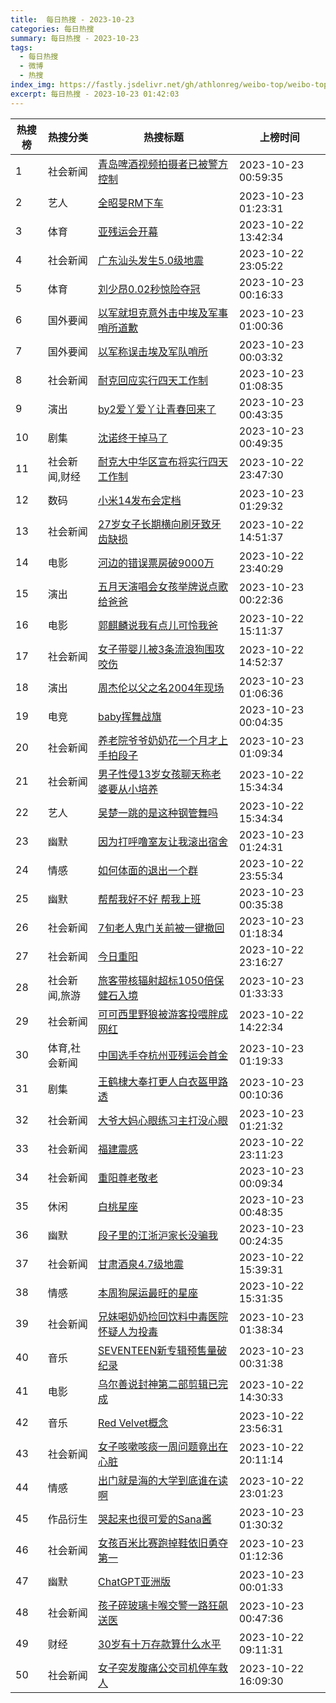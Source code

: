 ```yaml
---
title:  每日热搜 - 2023-10-23
categories: 每日热搜
summary: 每日热搜 - 2023-10-23
tags:
  - 每日热搜
  - 微博
  - 热搜
index_img: https://fastly.jsdelivr.net/gh/athlonreg/weibo-top/weibo-top.jpeg
excerpt: 每日热搜 - 2023-10-23 01:42:03
---
```


| 热搜榜 | 热搜分类 | 热搜标题 | 上榜时间 |
| --- | --- | --- | --- |
| 1 | 社会新闻 | [青岛啤酒视频拍摄者已被警方控制](https://s.weibo.com/weibo%3Fq%3D%2523%E9%9D%92%E5%B2%9B%E5%95%A4%E9%85%92%E8%A7%86%E9%A2%91%E6%8B%8D%E6%91%84%E8%80%85%E5%B7%B2%E8%A2%AB%E8%AD%A6%E6%96%B9%E6%8E%A7%E5%88%B6%2523) | 2023-10-23 00:59:35 | 
| 2 | 艺人 | [全昭旻RM下车](https://s.weibo.com/weibo%3Fq%3D%2523%E5%85%A8%E6%98%AD%E6%97%BBRM%E4%B8%8B%E8%BD%A6%2523) | 2023-10-23 01:23:31 | 
| 3 | 体育 | [亚残运会开幕](https://s.weibo.com/weibo%3Fq%3D%2523%E4%BA%9A%E6%AE%8B%E8%BF%90%E4%BC%9A%E5%BC%80%E5%B9%95%2523) | 2023-10-22 13:42:34 | 
| 4 | 社会新闻 | [广东汕头发生5.0级地震](https://s.weibo.com/weibo%3Fq%3D%2523%E5%B9%BF%E4%B8%9C%E6%B1%95%E5%A4%B4%E5%8F%91%E7%94%9F5.0%E7%BA%A7%E5%9C%B0%E9%9C%87%2523) | 2023-10-22 23:05:22 | 
| 5 | 体育 | [刘少昂0.02秒惊险夺冠](https://s.weibo.com/weibo%3Fq%3D%2523%E5%88%98%E5%B0%91%E6%98%820.02%E7%A7%92%E6%83%8A%E9%99%A9%E5%A4%BA%E5%86%A0%2523) | 2023-10-23 00:16:33 | 
| 6 | 国外要闻 | [以军就坦克意外击中埃及军事哨所道歉](https://s.weibo.com/weibo%3Fq%3D%2523%E4%BB%A5%E5%86%9B%E5%B0%B1%E5%9D%A6%E5%85%8B%E6%84%8F%E5%A4%96%E5%87%BB%E4%B8%AD%E5%9F%83%E5%8F%8A%E5%86%9B%E4%BA%8B%E5%93%A8%E6%89%80%E9%81%93%E6%AD%89%2523) | 2023-10-23 01:00:36 | 
| 7 | 国外要闻 | [以军称误击埃及军队哨所](https://s.weibo.com/weibo%3Fq%3D%2523%E4%BB%A5%E5%86%9B%E7%A7%B0%E8%AF%AF%E5%87%BB%E5%9F%83%E5%8F%8A%E5%86%9B%E9%98%9F%E5%93%A8%E6%89%80%2523) | 2023-10-23 00:03:32 | 
| 8 | 社会新闻 | [耐克回应实行四天工作制](https://s.weibo.com/weibo%3Fq%3D%2523%E8%80%90%E5%85%8B%E5%9B%9E%E5%BA%94%E5%AE%9E%E8%A1%8C%E5%9B%9B%E5%A4%A9%E5%B7%A5%E4%BD%9C%E5%88%B6%2523) | 2023-10-23 01:08:35 | 
| 9 | 演出 | [by2爱丫爱丫让青春回来了](https://s.weibo.com/weibo%3Fq%3D%2523by2%E7%88%B1%E4%B8%AB%E7%88%B1%E4%B8%AB%E8%AE%A9%E9%9D%92%E6%98%A5%E5%9B%9E%E6%9D%A5%E4%BA%86%2523) | 2023-10-23 00:43:35 | 
| 10 | 剧集 | [沈诺终于掉马了](https://s.weibo.com/weibo%3Fq%3D%2523%E6%B2%88%E8%AF%BA%E7%BB%88%E4%BA%8E%E6%8E%89%E9%A9%AC%E4%BA%86%2523) | 2023-10-23 00:49:35 | 
| 11 | 社会新闻,财经 | [耐克大中华区宣布将实行四天工作制](https://s.weibo.com/weibo%3Fq%3D%2523%E8%80%90%E5%85%8B%E5%A4%A7%E4%B8%AD%E5%8D%8E%E5%8C%BA%E5%AE%A3%E5%B8%83%E5%B0%86%E5%AE%9E%E8%A1%8C%E5%9B%9B%E5%A4%A9%E5%B7%A5%E4%BD%9C%E5%88%B6%2523) | 2023-10-22 23:47:30 | 
| 12 | 数码 | [小米14发布会定档](https://s.weibo.com/weibo%3Fq%3D%2523%E5%B0%8F%E7%B1%B314%E5%8F%91%E5%B8%83%E4%BC%9A%E5%AE%9A%E6%A1%A3%2523) | 2023-10-23 01:29:32 | 
| 13 | 社会新闻 | [27岁女子长期横向刷牙致牙齿缺损](https://s.weibo.com/weibo%3Fq%3D%252327%E5%B2%81%E5%A5%B3%E5%AD%90%E9%95%BF%E6%9C%9F%E6%A8%AA%E5%90%91%E5%88%B7%E7%89%99%E8%87%B4%E7%89%99%E9%BD%BF%E7%BC%BA%E6%8D%9F%2523) | 2023-10-22 14:51:37 | 
| 14 | 电影 | [河边的错误票房破9000万](https://s.weibo.com/weibo%3Fq%3D%2523%E6%B2%B3%E8%BE%B9%E7%9A%84%E9%94%99%E8%AF%AF%E7%A5%A8%E6%88%BF%E7%A0%B49000%E4%B8%87%2523) | 2023-10-22 23:40:29 | 
| 15 | 演出 | [五月天演唱会女孩举牌说点歌给爸爸](https://s.weibo.com/weibo%3Fq%3D%2523%E4%BA%94%E6%9C%88%E5%A4%A9%E6%BC%94%E5%94%B1%E4%BC%9A%E5%A5%B3%E5%AD%A9%E4%B8%BE%E7%89%8C%E8%AF%B4%E7%82%B9%E6%AD%8C%E7%BB%99%E7%88%B8%E7%88%B8%2523) | 2023-10-23 00:22:36 | 
| 16 | 电影 | [郭麒麟说我有点儿可怜我爸](https://s.weibo.com/weibo%3Fq%3D%2523%E9%83%AD%E9%BA%92%E9%BA%9F%E8%AF%B4%E6%88%91%E6%9C%89%E7%82%B9%E5%84%BF%E5%8F%AF%E6%80%9C%E6%88%91%E7%88%B8%2523) | 2023-10-22 15:11:37 | 
| 17 | 社会新闻 | [女子带婴儿被3条流浪狗围攻咬伤](https://s.weibo.com/weibo%3Fq%3D%2523%E5%A5%B3%E5%AD%90%E5%B8%A6%E5%A9%B4%E5%84%BF%E8%A2%AB3%E6%9D%A1%E6%B5%81%E6%B5%AA%E7%8B%97%E5%9B%B4%E6%94%BB%E5%92%AC%E4%BC%A4%2523) | 2023-10-22 14:52:37 | 
| 18 | 演出 | [周杰伦以父之名2004年现场](https://s.weibo.com/weibo%3Fq%3D%2523%E5%91%A8%E6%9D%B0%E4%BC%A6%E4%BB%A5%E7%88%B6%E4%B9%8B%E5%90%8D2004%E5%B9%B4%E7%8E%B0%E5%9C%BA%2523) | 2023-10-23 01:06:36 | 
| 19 | 电竞 | [baby挥舞战旗](https://s.weibo.com/weibo%3Fq%3D%2523baby%E6%8C%A5%E8%88%9E%E6%88%98%E6%97%97%2523) | 2023-10-23 00:04:35 | 
| 20 | 社会新闻 | [养老院爷爷奶奶花一个月才上手拍段子](https://s.weibo.com/weibo%3Fq%3D%2523%E5%85%BB%E8%80%81%E9%99%A2%E7%88%B7%E7%88%B7%E5%A5%B6%E5%A5%B6%E8%8A%B1%E4%B8%80%E4%B8%AA%E6%9C%88%E6%89%8D%E4%B8%8A%E6%89%8B%E6%8B%8D%E6%AE%B5%E5%AD%90%2523) | 2023-10-23 01:09:34 | 
| 21 | 社会新闻 | [男子性侵13岁女孩聊天称老婆要从小培养](https://s.weibo.com/weibo%3Fq%3D%2523%E7%94%B7%E5%AD%90%E6%80%A7%E4%BE%B513%E5%B2%81%E5%A5%B3%E5%AD%A9%E8%81%8A%E5%A4%A9%E7%A7%B0%E8%80%81%E5%A9%86%E8%A6%81%E4%BB%8E%E5%B0%8F%E5%9F%B9%E5%85%BB%2523) | 2023-10-22 15:34:34 | 
| 22 | 艺人 | [吴楚一跳的是这种钢管舞吗](https://s.weibo.com/weibo%3Fq%3D%2523%E5%90%B4%E6%A5%9A%E4%B8%80%E8%B7%B3%E7%9A%84%E6%98%AF%E8%BF%99%E7%A7%8D%E9%92%A2%E7%AE%A1%E8%88%9E%E5%90%97%2523) | 2023-10-22 15:34:34 | 
| 23 | 幽默 | [因为打呼噜室友让我滚出宿舍](https://s.weibo.com/weibo%3Fq%3D%2523%E5%9B%A0%E4%B8%BA%E6%89%93%E5%91%BC%E5%99%9C%E5%AE%A4%E5%8F%8B%E8%AE%A9%E6%88%91%E6%BB%9A%E5%87%BA%E5%AE%BF%E8%88%8D%2523) | 2023-10-23 01:24:31 | 
| 24 | 情感 | [如何体面的退出一个群](https://s.weibo.com/weibo%3Fq%3D%2523%E5%A6%82%E4%BD%95%E4%BD%93%E9%9D%A2%E7%9A%84%E9%80%80%E5%87%BA%E4%B8%80%E4%B8%AA%E7%BE%A4%2523) | 2023-10-22 23:55:34 | 
| 25 | 幽默 | [帮帮我好不好 帮我上班](https://s.weibo.com/weibo%3Fq%3D%2523%E5%B8%AE%E5%B8%AE%E6%88%91%E5%A5%BD%E4%B8%8D%E5%A5%BD%20%E5%B8%AE%E6%88%91%E4%B8%8A%E7%8F%AD%2523) | 2023-10-23 00:35:38 | 
| 26 | 社会新闻 | [7旬老人鬼门关前被一键撤回](https://s.weibo.com/weibo%3Fq%3D%25237%E6%97%AC%E8%80%81%E4%BA%BA%E9%AC%BC%E9%97%A8%E5%85%B3%E5%89%8D%E8%A2%AB%E4%B8%80%E9%94%AE%E6%92%A4%E5%9B%9E%2523) | 2023-10-23 01:18:34 | 
| 27 | 社会新闻 | [今日重阳](https://s.weibo.com/weibo%3Fq%3D%2523%E4%BB%8A%E6%97%A5%E9%87%8D%E9%98%B3%2523) | 2023-10-22 23:16:27 | 
| 28 | 社会新闻,旅游 | [旅客带核辐射超标1050倍保健石入境](https://s.weibo.com/weibo%3Fq%3D%2523%E6%97%85%E5%AE%A2%E5%B8%A6%E6%A0%B8%E8%BE%90%E5%B0%84%E8%B6%85%E6%A0%871050%E5%80%8D%E4%BF%9D%E5%81%A5%E7%9F%B3%E5%85%A5%E5%A2%83%2523) | 2023-10-23 01:33:33 | 
| 29 | 社会新闻 | [可可西里野狼被游客投喂胖成网红](https://s.weibo.com/weibo%3Fq%3D%2523%E5%8F%AF%E5%8F%AF%E8%A5%BF%E9%87%8C%E9%87%8E%E7%8B%BC%E8%A2%AB%E6%B8%B8%E5%AE%A2%E6%8A%95%E5%96%82%E8%83%96%E6%88%90%E7%BD%91%E7%BA%A2%2523) | 2023-10-22 14:22:34 | 
| 30 | 体育,社会新闻 | [中国选手夺杭州亚残运会首金](https://s.weibo.com/weibo%3Fq%3D%2523%E4%B8%AD%E5%9B%BD%E9%80%89%E6%89%8B%E5%A4%BA%E6%9D%AD%E5%B7%9E%E4%BA%9A%E6%AE%8B%E8%BF%90%E4%BC%9A%E9%A6%96%E9%87%91%2523) | 2023-10-23 01:19:33 | 
| 31 | 剧集 | [王鹤棣大奉打更人白衣盔甲路透](https://s.weibo.com/weibo%3Fq%3D%2523%E7%8E%8B%E9%B9%A4%E6%A3%A3%E5%A4%A7%E5%A5%89%E6%89%93%E6%9B%B4%E4%BA%BA%E7%99%BD%E8%A1%A3%E7%9B%94%E7%94%B2%E8%B7%AF%E9%80%8F%2523) | 2023-10-23 00:10:36 | 
| 32 | 社会新闻 | [大爷大妈心眼练习主打没心眼](https://s.weibo.com/weibo%3Fq%3D%2523%E5%A4%A7%E7%88%B7%E5%A4%A7%E5%A6%88%E5%BF%83%E7%9C%BC%E7%BB%83%E4%B9%A0%E4%B8%BB%E6%89%93%E6%B2%A1%E5%BF%83%E7%9C%BC%2523) | 2023-10-23 01:21:32 | 
| 33 | 社会新闻 | [福建震感](https://s.weibo.com/weibo%3Fq%3D%2523%E7%A6%8F%E5%BB%BA%E9%9C%87%E6%84%9F%2523) | 2023-10-22 23:11:23 | 
| 34 | 社会新闻 | [重阳尊老敬老](https://s.weibo.com/weibo%3Fq%3D%2523%E9%87%8D%E9%98%B3%E5%B0%8A%E8%80%81%E6%95%AC%E8%80%81%2523) | 2023-10-23 00:09:34 | 
| 35 | 休闲 | [白桃星座](https://s.weibo.com/weibo%3Fq%3D%2523%E7%99%BD%E6%A1%83%E6%98%9F%E5%BA%A7%2523) | 2023-10-23 00:48:35 | 
| 36 | 幽默 | [段子里的江浙沪家长没骗我](https://s.weibo.com/weibo%3Fq%3D%2523%E6%AE%B5%E5%AD%90%E9%87%8C%E7%9A%84%E6%B1%9F%E6%B5%99%E6%B2%AA%E5%AE%B6%E9%95%BF%E6%B2%A1%E9%AA%97%E6%88%91%2523) | 2023-10-23 00:24:35 | 
| 37 | 社会新闻 | [甘肃酒泉4.7级地震](https://s.weibo.com/weibo%3Fq%3D%2523%E7%94%98%E8%82%83%E9%85%92%E6%B3%894.7%E7%BA%A7%E5%9C%B0%E9%9C%87%2523) | 2023-10-22 15:39:31 | 
| 38 | 情感 | [本周狗屎运最旺的星座](https://s.weibo.com/weibo%3Fq%3D%2523%E6%9C%AC%E5%91%A8%E7%8B%97%E5%B1%8E%E8%BF%90%E6%9C%80%E6%97%BA%E7%9A%84%E6%98%9F%E5%BA%A7%2523) | 2023-10-22 15:31:35 | 
| 39 | 社会新闻 | [兄妹喝奶奶捡回饮料中毒医院怀疑人为投毒](https://s.weibo.com/weibo%3Fq%3D%2523%E5%85%84%E5%A6%B9%E5%96%9D%E5%A5%B6%E5%A5%B6%E6%8D%A1%E5%9B%9E%E9%A5%AE%E6%96%99%E4%B8%AD%E6%AF%92%E5%8C%BB%E9%99%A2%E6%80%80%E7%96%91%E4%BA%BA%E4%B8%BA%E6%8A%95%E6%AF%92%2523) | 2023-10-23 01:38:34 | 
| 40 | 音乐 | [SEVENTEEN新专辑预售量破纪录](https://s.weibo.com/weibo%3Fq%3D%2523SEVENTEEN%E6%96%B0%E4%B8%93%E8%BE%91%E9%A2%84%E5%94%AE%E9%87%8F%E7%A0%B4%E7%BA%AA%E5%BD%95%2523) | 2023-10-23 00:31:38 | 
| 41 | 电影 | [乌尔善说封神第二部剪辑已完成](https://s.weibo.com/weibo%3Fq%3D%2523%E4%B9%8C%E5%B0%94%E5%96%84%E8%AF%B4%E5%B0%81%E7%A5%9E%E7%AC%AC%E4%BA%8C%E9%83%A8%E5%89%AA%E8%BE%91%E5%B7%B2%E5%AE%8C%E6%88%90%2523) | 2023-10-22 14:30:33 | 
| 42 | 音乐 | [Red Velvet概念](https://s.weibo.com/weibo%3Fq%3D%2523Red%20Velvet%E6%A6%82%E5%BF%B5%2523) | 2023-10-22 23:56:31 | 
| 43 | 社会新闻 | [女子咳嗽咳痰一周问题竟出在心脏](https://s.weibo.com/weibo%3Fq%3D%2523%E5%A5%B3%E5%AD%90%E5%92%B3%E5%97%BD%E5%92%B3%E7%97%B0%E4%B8%80%E5%91%A8%E9%97%AE%E9%A2%98%E7%AB%9F%E5%87%BA%E5%9C%A8%E5%BF%83%E8%84%8F%2523) | 2023-10-22 20:11:14 | 
| 44 | 情感 | [出门就是海的大学到底谁在读啊](https://s.weibo.com/weibo%3Fq%3D%2523%E5%87%BA%E9%97%A8%E5%B0%B1%E6%98%AF%E6%B5%B7%E7%9A%84%E5%A4%A7%E5%AD%A6%E5%88%B0%E5%BA%95%E8%B0%81%E5%9C%A8%E8%AF%BB%E5%95%8A%2523) | 2023-10-22 23:01:23 | 
| 45 | 作品衍生 | [哭起来也很可爱的Sana酱](https://s.weibo.com/weibo%3Fq%3D%2523%E5%93%AD%E8%B5%B7%E6%9D%A5%E4%B9%9F%E5%BE%88%E5%8F%AF%E7%88%B1%E7%9A%84Sana%E9%85%B1%2523) | 2023-10-23 01:30:32 | 
| 46 | 社会新闻 | [女孩百米比赛跑掉鞋依旧勇夺第一](https://s.weibo.com/weibo%3Fq%3D%2523%E5%A5%B3%E5%AD%A9%E7%99%BE%E7%B1%B3%E6%AF%94%E8%B5%9B%E8%B7%91%E6%8E%89%E9%9E%8B%E4%BE%9D%E6%97%A7%E5%8B%87%E5%A4%BA%E7%AC%AC%E4%B8%80%2523) | 2023-10-23 01:12:36 | 
| 47 | 幽默 | [ChatGPT亚洲版](https://s.weibo.com/weibo%3Fq%3D%2523ChatGPT%E4%BA%9A%E6%B4%B2%E7%89%88%2523) | 2023-10-23 00:01:33 | 
| 48 | 社会新闻 | [孩子碎玻璃卡喉交警一路狂飙送医](https://s.weibo.com/weibo%3Fq%3D%2523%E5%AD%A9%E5%AD%90%E7%A2%8E%E7%8E%BB%E7%92%83%E5%8D%A1%E5%96%89%E4%BA%A4%E8%AD%A6%E4%B8%80%E8%B7%AF%E7%8B%82%E9%A3%99%E9%80%81%E5%8C%BB%2523) | 2023-10-23 00:47:36 | 
| 49 | 财经 | [30岁有十万存款算什么水平](https://s.weibo.com/weibo%3Fq%3D%252330%E5%B2%81%E6%9C%89%E5%8D%81%E4%B8%87%E5%AD%98%E6%AC%BE%E7%AE%97%E4%BB%80%E4%B9%88%E6%B0%B4%E5%B9%B3%2523) | 2023-10-22 09:11:31 | 
| 50 | 社会新闻 | [女子突发腹痛公交司机停车救人](https://s.weibo.com/weibo%3Fq%3D%2523%E5%A5%B3%E5%AD%90%E7%AA%81%E5%8F%91%E8%85%B9%E7%97%9B%E5%85%AC%E4%BA%A4%E5%8F%B8%E6%9C%BA%E5%81%9C%E8%BD%A6%E6%95%91%E4%BA%BA%2523) | 2023-10-22 16:09:30 | 
